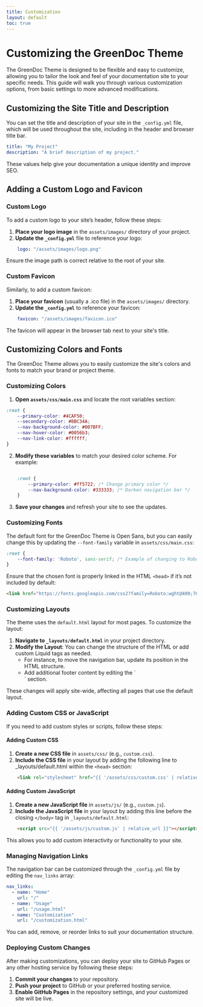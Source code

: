 ```yaml
---
title: Customization
layout: default
toc: true
---
```


# Customizing the GreenDoc Theme

The GreenDoc Theme is designed to be flexible and easy to customize, allowing you to tailor the look and feel of your documentation site to your specific needs. This guide will walk you through various customization options, from basic settings to more advanced modifications.

## Customizing the Site Title and Description

You can set the title and description of your site in the `_config.yml` file, which will be used throughout the site, including in the header and browser title bar.

```yaml
title: "My Project"
description: "A brief description of my project."
```
These values help give your documentation a unique identity and improve SEO.
## Adding a Custom Logo and Favicon
### Custom Logo

To add a custom logo to your site’s header, follow these steps:

1. **Place your logo image** in the `assets/images/` directory of your project.
2. **Update the `_config.yml`** file to reference your logo:
``` yaml
    logo: "/assets/images/logo.png"
```
Ensure the image path is correct relative to the root of your site.
### Custom Favicon

Similarly, to add a custom favicon:

1. **Place your favicon** (usually a .ico file) in the `assets/images/` directory.
2. **Update the `_config.yml`** to reference your favicon:
```yaml
    favicon: "/assets/images/favicon.ico"
```
The favicon will appear in the browser tab next to your site's title.
## Customizing Colors and Fonts
The GreenDoc Theme allows you to easily customize the site's colors and fonts to match your brand or project theme.
### Customizing Colors
1. **Open `assets/css/main.css`** and locate the root variables section:
```css
:root {
    --primary-color: #4CAF50;
    --secondary-color: #8BC34A;
    --nav-background-color: #007BFF;
    --nav-hover-color: #0056b3;
    --nav-link-color: #ffffff;
}
```
2. **Modify these variables** to match your desired color scheme. For example:
```css

    :root {
        --primary-color: #ff5722; /* Change primary color */
        --nav-background-color: #333333; /* Darken navigation bar */
    }
```
3. **Save your changes** and refresh your site to see the updates.

### Customizing Fonts
The default font for the GreenDoc Theme is Open Sans, but you can easily change this by updating the `--font-family` variable in `assets/css/main.css`:
```css
:root {
    --font-family: 'Roboto', sans-serif; /* Example of changing to Roboto */
}
```
Ensure that the chosen font is properly linked in the HTML `<head>` if it’s not included by default:
```html
<link href="https://fonts.googleapis.com/css2?family=Roboto:wght@400;700&display=swap" rel="stylesheet">
```
### Customizing Layouts
The theme uses the `default.html` layout for most pages. To customize the layout:

1. **Navigate to `_layouts/default.html`** in your project directory.
2. **Modify the Layout**: You can change the structure of the HTML or add custom Liquid tags as needed.
   - For instance, to move the navigation bar, update its position in the HTML structure.
   - Add additional footer content by editing the ´<footer>` section.

These changes will apply site-wide, affecting all pages that use the default layout.
### Adding Custom CSS or JavaScript

If you need to add custom styles or scripts, follow these steps:
#### Adding Custom CSS

1. **Create a new CSS file** in `assets/css/` (e.g., `custom.css`).
2. **Include the CSS file** in your layout by adding the following line to _layouts/default.html within the `<head>` section:
```html
    <link rel="stylesheet" href="{{ '/assets/css/custom.css' | relative_url }}">
```
#### Adding Custom JavaScript

1. **Create a new JavaScript file** in `assets/js/` (e.g., `custom.js`).
2. **Include the JavaScript file** in your layout by adding this line before the closing `</body>` tag in `_layouts/default.html`:
```html
    <script src="{{ '/assets/js/custom.js' | relative_url }}"></script>
```
This allows you to add custom interactivity or functionality to your site.
### Managing Navigation Links

The navigation bar can be customized through the `_config.yml` file by editing the `nav_links` array:
```yaml
nav_links:
  - name: "Home"
    url: "/"
  - name: "Usage"
    url: "/usage.html"
  - name: "Customization"
    url: "/customization.html"
```
You can add, remove, or reorder links to suit your documentation structure.
### Deploying Custom Changes

After making customizations, you can deploy your site to GitHub Pages or any other hosting service by following these steps:
1. **Commit your changes** to your repository.
2. **Push your project** to GitHub or your preferred hosting service.
3. **Enable GitHub Pages** in the repository settings, and your customized site will be live.
